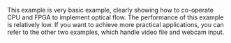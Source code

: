 This example is very basic example, clearly showing how to co-operate CPU and FPGA to implement optical flow.
The performance of this example is relatively low. If you want to achieve more practical applications, you can refer to the other two examples, which handle video file and webcam input.
